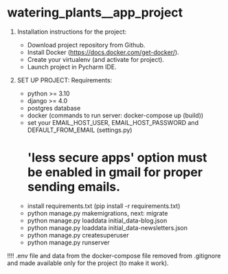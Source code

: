 # watering_plants__app_project

1. Installation instructions for the project:
   
   - Download project repository from Github.
   - Install Docker (https://docs.docker.com/get-docker/).
   - Create your virtualenv (and activate for project).
   - Launch project in Pycharm IDE.
   
2. SET UP PROJECT:
   Requirements:
   - python >= 3.10
   - django >= 4.0
   - postgres database
   - docker (commands to run server: docker-compose up (build))
   - set your EMAIL_HOST_USER, EMAIL_HOST_PASSWORD and DEFAULT_FROM_EMAIL (settings.py)
     # 'less secure apps' option must be enabled in gmail for proper sending emails.
   - install requirements.txt (pip install -r requirements.txt)
   - python manage.py makemigrations, next: migrate
   - python manage.py loaddata initial_data-blog.json 
   - python manage.py loaddata initial_data-newsletters.json
   - python manage.py createsuperuser
   - python manage.py runserver
   

!!!!
.env file and data from the docker-compose file removed from .gitignore and made available only for the project (to make it work).